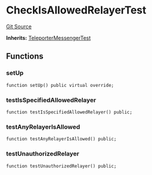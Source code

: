 # CheckIsAllowedRelayerTest
[Git Source](https://github.com/ava-labs/teleporter/blob/4e46f28c075e9bfc858fb8bbe266f5b4cb45a0be/src/Teleporter/tests/CheckAllowedRelayerTests.t.sol)

**Inherits:**
[TeleporterMessengerTest](/src/Teleporter/tests/TeleporterMessengerTest.t.sol/contract.TeleporterMessengerTest.md)


## Functions
### setUp


```solidity
function setUp() public virtual override;
```

### testIsSpecifiedAllowedRelayer


```solidity
function testIsSpecifiedAllowedRelayer() public;
```

### testAnyRelayerIsAllowed


```solidity
function testAnyRelayerIsAllowed() public;
```

### testUnauthorizedRelayer


```solidity
function testUnauthorizedRelayer() public;
```

